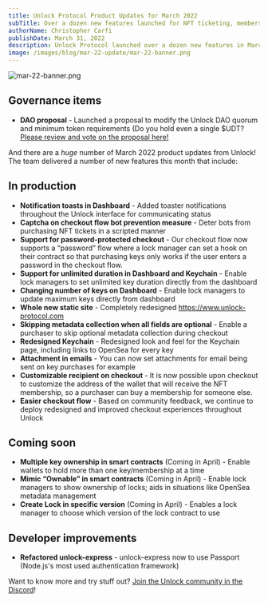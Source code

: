 ```yaml
---
title: Unlock Protocol Product Updates for March 2022
subTitle: Over a dozen new features launched for NFT ticketing, memberships, and user experience improvements
authorName: Christopher Carfi
publishDate: March 31, 2022
description: Unlock Protocol launched over a dozen new features in March 2022 for NFT ticketing, memberships, and an array of user experience improvements.
image: /images/blog/mar-22-update/mar-22-banner.png
---
```


![mar-22-banner.png](/images/blog/mar-22-update/mar-22-banner.png)

## Governance items

- **DAO proposal** - Launched a proposal to modify the Unlock DAO quorum and minimum token requirements (Do you hold even a single $UDT? [Please review and vote on the proposal here!](https://www.tally.xyz/governance/eip155:1:0x7757f7f21F5Fa9b1fd168642B79416051cd0BB94/proposal/91388393958346767282436830202582381357138252819862358258168352110789792788073)


And there are a *huge* number of March 2022 product updates from Unlock! The team delivered a number of new features this month that include:

## In production

- **Notification toasts in Dashboard** - Added toaster notifications throughout the Unlock interface for communicating status
- **Captcha on checkout flow bot prevention measure** - Deter bots from purchasing NFT tickets in a scripted manner
- **Support for password-protected checkout** - Our checkout flow now supports a “password” flow where a lock manager can set a hook on their contract so that purchasing keys only works if the user enters a password in the checkout flow.
- **Support for unlimited duration in Dashboard and Keychain** - Enable lock managers to set unlimited key duration directly from the dashboard
- **Changing number of keys on Dashboard** - Enable lock managers to update maximum keys directly from dashboard
- **Whole new static site** - Completely redesigned https://www.unlock-protocol.com
- **Skipping metadata collection when all fields are optional** - Enable a purchaser to skip optional metadata collection during checkout
- **Redesigned Keychain** - Redesigned look and feel for the Keychain page, including links to OpenSea for every key
- **Attachment in emails** - You can now set attachments for email being sent on key purchases for example
- **Customizable recipient on checkout** - It is now possible upon checkout to customize the address of the wallet that will receive the NFT membership, so a purchaser can buy a membership for someone else.
- **Easier checkout flow** - Based on community feedback, we continue to deploy redesigned and improved checkout experiences throughout Unlock

## Coming soon

- **Multiple key ownership in smart contracts** (Coming in April) - Enable wallets to hold more than one key/membership at a time
- **Mimic “Ownable” in smart contracts** (Coming in April) - Enable lock managers to show ownership of locks; aids in situations like OpenSea metadata management
- **Create Lock in specific version** (Coming in April) - Enables a lock manager to choose which version of the lock contract to use

## Developer improvements

- **Refactored unlock-express** - unlock-express now to use Passport (Node.js's most used authentication framework)

Want to know more and try stuff out? [Join the Unlock community in the Discord](https://discord.com/invite/Ah6ZEJyTDp)!
